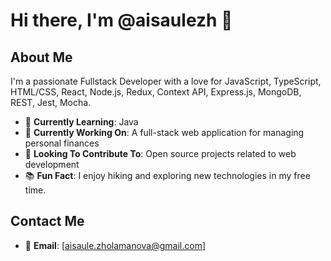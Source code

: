 # Hi there, I'm @aisaulezh 👋

## About Me
I'm a passionate Fullstack Developer with a love for JavaScript, TypeScript, HTML/CSS, React, Node.js, Redux, Context API, Express.js, MongoDB, REST, Jest, Mocha. 

- 🌱 **Currently Learning**: Java
- 💼 **Currently Working On**: A full-stack web application for managing personal finances
- 🚀 **Looking To Contribute To**: Open source projects related to web development 
- 📚 **Fun Fact**: I enjoy hiking and exploring new technologies in my free time.

## Contact Me
- 📧 **Email**: [aisaule.zholamanova@gmail.com]

